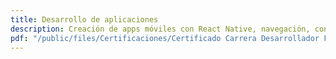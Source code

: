 ```yaml
---
title: Desarrollo de aplicaciones
description: Creación de apps móviles con React Native, navegación, consumo de APIs y despliegue multiplataforma.
pdf: "/public/files/Certificaciones/Certificado Carrera Desarrollador Front-end React js.png"
---
```


